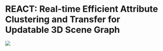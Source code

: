 # REACT: Real-time Efficient Attribute Clustering and Transfer for Updatable 3D Scene Graph

![](./assets/react_cut.gif)
